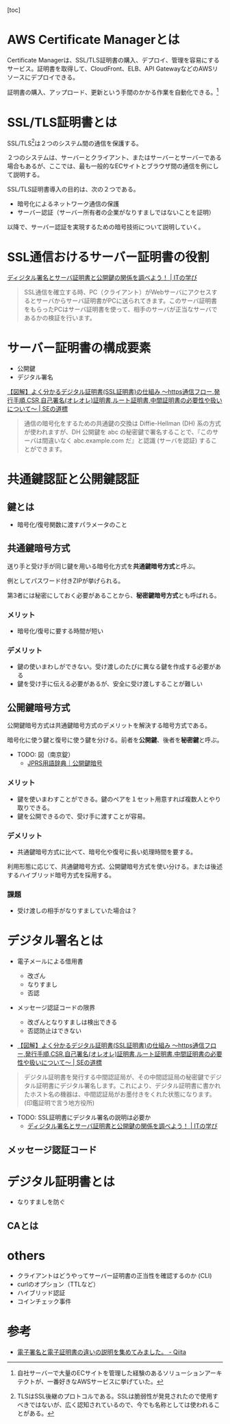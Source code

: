 [toc]

# AWS Certificate Managerとは

Certificate Managerは、SSL/TLS証明書の購入、デプロイ、管理を容易にするサービス。証明書を取得して、CloudFront、ELB、API GatewayなどのAWSリソースにデプロイできる。

証明書の購入、アップロード、更新という手間のかかる作業を自動化できる。[^1]

[^1]: 自社サーバーで大量のECサイトを管理した経験のあるソリューションアーキテクトが、一番好きなAWSサービスに挙げていた。

# SSL/TLS証明書とは

SSL/TLS[^2]は２つのシステム間の通信を保護する。 

[^2]: TLSはSSL後継のプロトコルである。SSLは脆弱性が発見されたので使用すべきではないが、広く認知されているので、今でも名称としては使われることがある。

２つのシステムは、サーバーとクライアント、またはサーバーとサーバーである場合もあるが、ここでは、最も一般的なECサイトとブラウザ間の通信を例にして説明する。

SSL/TLS証明書導入の目的は、次の２つである。
- 暗号化によるネットワーク通信の保護
- サーバー認証（サーバー所有者の企業がなりすましではないことを証明）

以降で、サーバー認証を実現するための暗号技術について説明していく。

# SSL通信おけるサーバー証明書の役割
[ディジタル署名とサーバ証明書と公開鍵の関係を調べよう！ | ITの学び](https://itmanabi.com/digital-signature-server-certificate/)
>SSL通信を確立する時、PC（クライアント）がWebサーバにアクセスするとサーバからサーバ証明書がPCに送られてきます。このサーバ証明書をもらったPCはサーバ証明書を使って、相手のサーバが正当なサーバであるかの検証を行います。

# サーバー証明書の構成要素
- 公開鍵
- デジタル署名

[【図解】よく分かるデジタル証明書(SSL証明書)の仕組み 〜https通信フロー,発行手順,CSR,自己署名(オレオレ)証明書,ルート証明書,中間証明書の必要性や扱いについて〜 | SEの道標](https://milestone-of-se.nesuke.com/sv-advanced/digicert/digital-certification-summary/)
>通信の暗号化をするための共通鍵の交換は Diffie-Hellman (DH) 系の方式が使われますが、DH 公開鍵を abc の秘密鍵で署名することで、『このサーバは間違いなく abc.example.com だ』と認識 (サーバを認証) することができます。

# 共通鍵認証と公開鍵認証

## 鍵とは
- 暗号化/復号関数に渡すパラメータのこと
## 共通鍵暗号方式
送り手と受け手が同じ鍵を用いる暗号化方式を**共通鍵暗号方式**と呼ぶ。

例としてパスワード付きZIPが挙げられる。

第3者には秘密にしておく必要があることから、**秘密鍵暗号方式**とも呼ばれる。

### メリット
- 暗号化/復号に要する時間が短い
### デメリット
- 鍵の使いまわしができない。受け渡しのたびに異なる鍵を作成する必要がある
- 鍵を受け手に伝える必要があるが、安全に受け渡しすることが難しい

## 公開鍵暗号方式
公開鍵暗号方式は共通鍵暗号方式のデメリットを解決する暗号方式である。

暗号化に使う鍵と復号に使う鍵を分ける。前者を**公開鍵**、後者を**秘密鍵**と呼ぶ。
- TODO: 図（南京錠）
	- [JPRS用語辞典｜公開鍵暗号](https://jprs.jp/glossary/index.php?ID=0226)

### メリット
- 鍵を使いまわすことができる。鍵のペアを１セット用意すれば複数人とやり取りできる。
- 鍵を公開できるので、受け手に渡すことが容易。
### デメリット
- 共通鍵暗号方式に比べて、暗号化や復号に長い処理時間を要する。

利用形態に応じて、共通鍵暗号方式、公開鍵暗号方式を使い分ける。または後述するハイブリッド暗号方式を採用する。

### 課題
- 受け渡しの相手がなりすましていた場合は？

# デジタル署名とは
- 電子メールによる借用書
	- 改ざん
	- なりすまし
	- 否認
- メッセージ認証コードの限界
	- 改ざんとなりすましは検出できる
	- 否認防止はできない

- [【図解】よく分かるデジタル証明書(SSL証明書)の仕組み 〜https通信フロー,発行手順,CSR,自己署名(オレオレ)証明書,ルート証明書,中間証明書の必要性や扱いについて〜 | SEの道標](https://milestone-of-se.nesuke.com/sv-advanced/digicert/digital-certification-summary/)
> デジタル証明書を発行する中間認証局が、その中間認証局の秘密鍵でデジタル証明書にデジタル署名します。これにより、デジタル証明書に書かれたホスト名の機器は、中間認証局がお墨付きをくれた状態になります。(印鑑証明で言う地方役所)

- TODO: SSL証明書にデジタル署名の説明は必要か
	- [ディジタル署名とサーバ証明書と公開鍵の関係を調べよう！ \| ITの学び](https://itmanabi.com/digital-signature-server-certificate/)

## メッセージ認証コード
# デジタル証明書とは
- なりすましを防ぐ
## CAとは

# others
- クライアントはどうやってサーバー証明書の正当性を確認するのか (CLI)
- curlのオプション（TTLなど）
- ハイブリッド認証
- コインチェック事件

# 参考
- [電子署名と電子証明書の違いの説明を集めてみました。 \- Qiita](https://qiita.com/ponsuke0531/items/47e147896467e7ba5838#:~:text=%E3%83%87%E3%82%B8%E3%82%BF%E3%83%AB%E7%BD%B2%E5%90%8D%E3%81%AF%E3%80%81%E6%96%87%E6%9B%B8%E3%81%AB,%E3%82%92%E8%A1%8C%E3%81%A3%E3%81%9F%E3%82%82%E3%81%AE%E3%81%A7%E3%81%99%E3%80%82&text=%E3%83%87%E3%82%B8%E3%82%BF%E3%83%AB%E8%A8%BC%E6%98%8E%E6%9B%B8%E3%81%AF%E3%80%81%E8%A8%BC%E6%98%8E,%E8%A8%BC%E6%98%8E%EF%BC%89%E3%81%8C%E3%81%A7%E3%81%8D%E3%82%8B%E4%BB%95%E7%B5%84%E3%81%BF%E3%81%A7%E3%81%99%E3%80%82)



